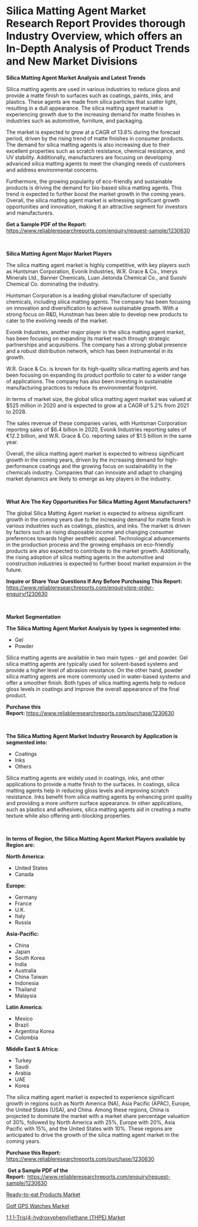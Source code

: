<p><h1>Silica Matting Agent Market Research Report Provides thorough Industry Overview, which offers an In-Depth Analysis of Product Trends and New Market Divisions</h1></p><p><strong>Silica Matting Agent Market Analysis and Latest Trends</strong></p>
<p><p>Silica matting agents are used in various industries to reduce gloss and provide a matte finish to surfaces such as coatings, paints, inks, and plastics. These agents are made from silica particles that scatter light, resulting in a dull appearance. The silica matting agent market is experiencing growth due to the increasing demand for matte finishes in industries such as automotive, furniture, and packaging.</p><p>The market is expected to grow at a CAGR of 13.6% during the forecast period, driven by the rising trend of matte finishes in consumer products. The demand for silica matting agents is also increasing due to their excellent properties such as scratch resistance, chemical resistance, and UV stability. Additionally, manufacturers are focusing on developing advanced silica matting agents to meet the changing needs of customers and address environmental concerns.</p><p>Furthermore, the growing popularity of eco-friendly and sustainable products is driving the demand for bio-based silica matting agents. This trend is expected to further boost the market growth in the coming years. Overall, the silica matting agent market is witnessing significant growth opportunities and innovation, making it an attractive segment for investors and manufacturers.</p></p>
<p><strong>Get a Sample PDF of the Report:&nbsp;</strong> <a href="https://www.reliableresearchreports.com/enquiry/request-sample/1230630">https://www.reliableresearchreports.com/enquiry/request-sample/1230630</a></p>
<p>&nbsp;</p>
<p><strong>Silica Matting Agent Major Market Players</strong></p>
<p><p>The silica matting agent market is highly competitive, with key players such as Huntsman Corporation, Evonik Industries, W.R. Grace & Co., Imerys Minerals Ltd., Banner Chemicals, Luan Jietonda Chemical Co., and Suoshi Chemical Co. dominating the industry. </p><p>Huntsman Corporation is a leading global manufacturer of specialty chemicals, including silica matting agents. The company has been focusing on innovation and diversification to achieve sustainable growth. With a strong focus on R&D, Hunstman has been able to develop new products to cater to the evolving needs of the market.</p><p>Evonik Industries, another major player in the silica matting agent market, has been focusing on expanding its market reach through strategic partnerships and acquisitions. The company has a strong global presence and a robust distribution network, which has been instrumental in its growth.</p><p>W.R. Grace & Co. is known for its high-quality silica matting agents and has been focusing on expanding its product portfolio to cater to a wider range of applications. The company has also been investing in sustainable manufacturing practices to reduce its environmental footprint.</p><p>In terms of market size, the global silica matting agent market was valued at $525 million in 2020 and is expected to grow at a CAGR of 5.2% from 2021 to 2028.</p><p>The sales revenue of these companies varies, with Huntsman Corporation reporting sales of $6.4 billion in 2020, Evonik Industries reporting sales of €12.2 billion, and W.R. Grace & Co. reporting sales of $1.5 billion in the same year. </p><p>Overall, the silica matting agent market is expected to witness significant growth in the coming years, driven by the increasing demand for high-performance coatings and the growing focus on sustainability in the chemicals industry. Companies that can innovate and adapt to changing market dynamics are likely to emerge as key players in the industry.</p></p>
<p>&nbsp;</p>
<p><strong>What Are The Key Opportunities For Silica Matting Agent Manufacturers?</strong></p>
<p><p>The global Silica Matting Agent market is expected to witness significant growth in the coming years due to the increasing demand for matte finish in various industries such as coatings, plastics, and inks. The market is driven by factors such as rising disposable income and changing consumer preferences towards higher aesthetic appeal. Technological advancements in the production process and the growing emphasis on eco-friendly products are also expected to contribute to the market growth. Additionally, the rising adoption of silica matting agents in the automotive and construction industries is expected to further boost market expansion in the future.</p></p>
<p><strong>Inquire or Share Your Questions If Any Before Purchasing This Report:</strong> <a href="https://www.reliableresearchreports.com/enquiry/pre-order-enquiry/1230630">https://www.reliableresearchreports.com/enquiry/pre-order-enquiry/1230630</a></p>
<p>&nbsp;</p>
<p><strong>Market Segmentation</strong></p>
<p><strong>The Silica Matting Agent Market Analysis by types is segmented into:</strong></p>
<p><ul><li>Gel</li><li>Powder</li></ul></p>
<p><p>Silica matting agents are available in two main types - gel and powder. Gel silica matting agents are typically used for solvent-based systems and provide a higher level of abrasion resistance. On the other hand, powder silica matting agents are more commonly used in water-based systems and offer a smoother finish. Both types of silica matting agents help to reduce gloss levels in coatings and improve the overall appearance of the final product.</p></p>
<p><strong>Purchase this Report:&nbsp;</strong><a href="https://www.reliableresearchreports.com/purchase/1230630">https://www.reliableresearchreports.com/purchase/1230630</a></p>
<p>&nbsp;</p>
<p><strong>The Silica Matting Agent Market Industry Research by Application is segmented into:</strong></p>
<p><ul><li>Coatings</li><li>Inks</li><li>Others</li></ul></p>
<p><p>Silica matting agents are widely used in coatings, inks, and other applications to provide a matte finish to the surfaces. In coatings, silica matting agents help in reducing gloss levels and improving scratch resistance. Inks benefit from silica matting agents by enhancing print quality and providing a more uniform surface appearance. In other applications, such as plastics and adhesives, silica matting agents aid in creating a matte texture while also offering anti-blocking properties.</p></p>
<p>&nbsp;</p>
<p><strong>In terms of Region, the Silica Matting Agent Market Players available by Region are:</strong></p>
<p>
    <p> <strong> North America: </strong>
        <ul>
            <li>United States</li>
            <li>Canada</li>
        </ul>
        </p> 
    <p> <strong> Europe: </strong>
        <ul>
            <li>Germany</li>
            <li>France</li>
            <li>U.K.</li>
            <li>Italy</li>
            <li>Russia</li>
        </ul>
        </p> 
    <p> <strong> Asia-Pacific: </strong>
        <ul>
            <li>China</li>
            <li>Japan</li>
            <li>South Korea</li>
            <li>India</li>
            <li>Australia</li>
            <li>China Taiwan</li>
            <li>Indonesia</li>
            <li>Thailand</li>
            <li>Malaysia</li>
        </ul>
        </p> 
    <p> <strong> Latin America: </strong>
        <ul>
            <li>Mexico</li>
            <li>Brazil</li>
            <li>Argentina Korea</li>
            <li>Colombia</li>
        </ul>
        </p> 
    <p> <strong> Middle East & Africa: </strong>
        <ul>
            <li>Turkey</li>
            <li>Saudi</li>
            <li>Arabia</li>
            <li>UAE</li>
            <li>Korea</li>
        </ul>
    </p>
    </p>
<p><p>The silica matting agent market is expected to experience significant growth in regions such as North America (NA), Asia Pacific (APAC), Europe, the United States (USA), and China. Among these regions, China is projected to dominate the market with a market share percentage valuation of 30%, followed by North America with 25%, Europe with 20%, Asia Pacific with 15%, and the United States with 10%. These regions are anticipated to drive the growth of the silica matting agent market in the coming years.</p></p>
<p><strong>Purchase this Report: </strong><a href="https://www.reliableresearchreports.com/purchase/1230630">https://www.reliableresearchreports.com/purchase/1230630</a></p>
<p>&nbsp;<strong>Get a Sample PDF of the Report:&nbsp;&nbsp;</strong><a href="https://www.reliableresearchreports.com/enquiry/request-sample/1230630">https://www.reliableresearchreports.com/enquiry/request-sample/1230630</a></p>
<p><strong></strong></p>
<p><p><a href="https://view.publitas.com/reportprime-1/ready-to-eat-products-market-size-share-trends-analysis-report-by-material-by-type-by-end-user-by-region-and-segment-forecasts-2023-2030/">Ready-to-eat Products Market</a></p><p><a href="https://view.publitas.com/reportprime-1/golf-gps-watches-market-growth-market-trends-covid-19-impact-and-forecasts-for-period-from-2023-2030/">Golf GPS Watches Market</a></p><p><a href="https://view.publitas.com/reportprime-1/11-1-tris-4-hydroxyphenyl-ethane-thpe-market-provides-a-comprehensive-analysis-including-a-macro-overview-of-the-market-as-well-as-micro-details-such-as-market-size-and-competitive-landscape/">1,1,1-Tris(4-hydroxyphenyl)ethane (THPE) Market</a></p></p>